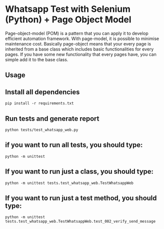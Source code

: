 # Whatsapp Test with Selenium (Python) + Page Object Model

Page-object-model (POM) is a pattern that you can apply it to develop efficient automation framework. With page-model, it is possible to minimise maintenance cost. Basically page-object means that your every page is inherited from a base class which includes basic functionalities for every pages. If you have some new functionality that every pages have, you can simple add it to the base class.



## Usage
## Install all dependencies
```
pip install -r requirements.txt
```
## Run tests and generate report
```
python tests/test_whatsapp_web.py 
```
## if you want to run all tests, you should type:
```
python -m unittest
 ```
## If you want to run just a class, you should type:
``` 
python -m unittest tests.test_whatsapp_web.TestWhatsappWeb
```
## If you want to run just a test method, you should type:
```
python -m unittest tests.test_whatsapp_web.TestWhatsappWeb.test_002_verify_send_message
